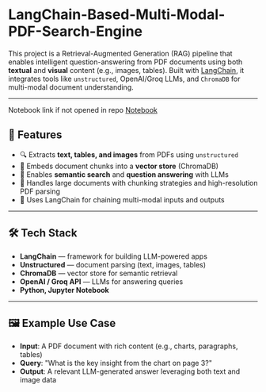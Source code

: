 # LangChain-Based-Multi-Modal-PDF-Search-Engine 
This project is a Retrieval-Augmented Generation (RAG) pipeline that enables intelligent question-answering from PDF documents using both **textual** and **visual** content (e.g., images, tables). Built with [LangChain](https://www.langchain.com/), it integrates tools like `unstructured`, OpenAI/Groq LLMs, and `ChromaDB` for multi-modal document understanding. 

--- 
Notebook link if not opened in repo
[Notebook](https://colab.research.google.com/gist/alejandro-ao/47db0b8b9d00b10a96ab42dd59d90b86/langchain-multimodal.ipynb)

## 📌 Features 
- 🔍 Extracts **text, tables, and images** from PDFs using `unstructured`
- 🧠 Embeds document chunks into a **vector store** (ChromaDB)
- 💬 Enables **semantic search** and **question answering** with LLMs
- 🧾 Handles large documents with chunking strategies and high-resolution PDF parsing
- 🧰 Uses LangChain for chaining multi-modal inputs and outputs

---

## 🛠️ Tech Stack 
- **LangChain** — framework for building LLM-powered apps
- **Unstructured** — document parsing (text, images, tables)
- **ChromaDB** — vector store for semantic retrieval
- **OpenAI / Groq API** — LLMs for answering queries
- **Python, Jupyter Notebook**

---

## 🖼️ Example Use Case 
- **Input**: A PDF document with rich content (e.g., charts, paragraphs, tables)
- **Query**: "What is the key insight from the chart on page 3?"
- **Output**: A relevant LLM-generated answer leveraging both text and image data
